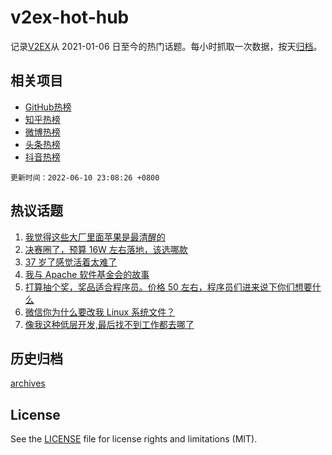 # v2ex-hot-hub

 记录[V2EX](https://www.v2ex.com/)从 2021-01-06 日至今的热门话题。每小时抓取一次数据，按天[归档](archives)。
 
 ## 相关项目

- [GitHub热榜](https://github.com/snaildev/github-hot-hub)
- [知乎热榜](https://github.com/snaildev/zhihu-hot-hub)
- [微博热榜](https://github.com/snaildev/weibo-hot-hub)
- [头条热榜](https://github.com/snaildev/toutiao-hot-hub)
- [抖音热榜](https://github.com/snaildev/douyin-hot-hub)


 `更新时间：2022-06-10 23:08:26 +0800`

## 热议话题

1. [我觉得这些大厂里面苹果是最清醒的](https://www.v2ex.com/t/858729)
1. [决赛圈了，预算 16W 左右落地，该选哪款](https://www.v2ex.com/t/858647)
1. [37 岁了感觉活着太难了](https://www.v2ex.com/t/858686)
1. [我与 Apache 软件基金会的故事](https://www.v2ex.com/t/858593)
1. [打算抽个奖，奖品适合程序员。价格 50 左右，程序员们进来说下你们想要什么](https://www.v2ex.com/t/858689)
1. [微信你为什么要改我 Linux 系统文件？](https://www.v2ex.com/t/858659)
1. [像我这种低层开发,最后找不到工作都去哪了](https://www.v2ex.com/t/858634)

## 历史归档

[archives](archives)

## License

See the [LICENSE](LICENSE) file for license rights and limitations (MIT).

